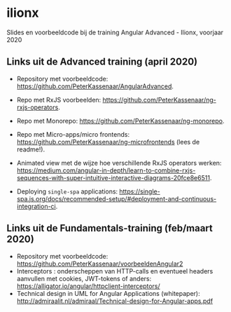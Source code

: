 # ilionx
Slides en voorbeeldcode bij de training Angular Advanced - Ilionx, voorjaar 2020

## Links uit de Advanced training (april 2020)
- Repository met voorbeeldcode: https://github.com/PeterKassenaar/AngularAdvanced.
- Repo met RxJS voorbeelden: https://github.com/PeterKassenaar/ng-rxjs-operators.
- Repo met Monorepo: https://github.com/PeterKassenaar/ng-monorepo.
- Repo met Micro-apps/micro frontends: https://github.com/PeterKassenaar/ng-microfrontends (lees de readme!).
- Animated view met de wijze hoe verschillende RxJS operators werken: https://medium.com/angular-in-depth/learn-to-combine-rxjs-sequences-with-super-intuitive-interactive-diagrams-20fce8e6511.

- Deploying `single-spa` applications: https://single-spa.js.org/docs/recommended-setup/#deployment-and-continuous-integration-ci.



## Links uit de Fundamentals-training (feb/maart 2020)
- Repository met voorbeeldcode: https://github.com/PeterKassenaar/voorbeeldenAngular2
- Interceptors : onderscheppen van HTTP-calls en eventueel headers aanvullen met cookies, JWT-tokens of 
anders: https://alligator.io/angular/httpclient-interceptors/
- Technical design in UML for Angular Applications (whitepaper): http://admiraalit.nl/admiraal/Technical-design-for-Angular-apps.pdf

